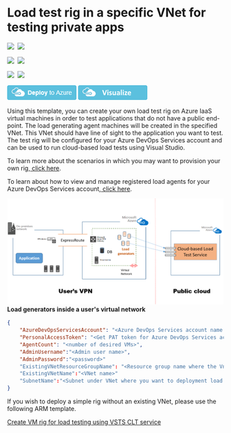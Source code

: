 # Load test rig in a specific VNet for testing private apps

<IMG SRC="https://azbotstorage.blob.core.windows.net/badges/201-vsts-cloudloadtest-rig-existing-vnet/PublicLastTestDate.svg" />&nbsp;
<IMG SRC="https://azbotstorage.blob.core.windows.net/badges/201-vsts-cloudloadtest-rig-existing-vnet/PublicDeployment.svg" />&nbsp;

<IMG SRC="https://azbotstorage.blob.core.windows.net/badges/201-vsts-cloudloadtest-rig-existing-vnet/FairfaxLastTestDate.svg" />&nbsp;
<IMG SRC="https://azbotstorage.blob.core.windows.net/badges/201-vsts-cloudloadtest-rig-existing-vnet/FairfaxDeployment.svg" />&nbsp;

<IMG SRC="https://azbotstorage.blob.core.windows.net/badges/201-vsts-cloudloadtest-rig-existing-vnet/BestPracticeResult.svg" />&nbsp;
<IMG SRC="https://azbotstorage.blob.core.windows.net/badges/201-vsts-cloudloadtest-rig-existing-vnet/CredScanResult.svg" />&nbsp;


[![Deploy to Azure](https://raw.githubusercontent.com/Azure/azure-quickstart-templates/master/1-CONTRIBUTION-GUIDE/images/deploytoazure.png)](https://portal.azure.com/#create/Microsoft.Template/uri/https%3a%2f%2fraw.githubusercontent.com%2fAzure%2fazure-quickstart-templates%2fmaster%2f201-vsts-cloudloadtest-rig-existing-vnet%2fazuredeploy.json)
<a href="http://armviz.io/#/?load=https%3a%2f%2fraw.githubusercontent.com%2fAzure%2fazure-quickstart-templates%2fmaster%2f201-vsts-cloudloadtest-rig-existing-vnet%2fazuredeploy.json" target="_blank">
    <img src="https://raw.githubusercontent.com/Azure/azure-quickstart-templates/master/1-CONTRIBUTION-GUIDE/images/visualizebutton.png"/>
</a>
          
Using this template, you can create your own load test rig on Azure IaaS virtual machines in order to test applications that do not have a public end-point. The load generating agent machines will be created in the specified VNet. This VNet should have line of sight to the application you want to test. The test rig will be configured for your Azure DevOps Services account and can be used to run cloud-based load tests using Visual Studio.

To learn more about the scenarios in which you may want to provision your own rig,<a href="https://blogs.msdn.microsoft.com/visualstudioalm/2016/09/27/run-cloud-based-load-tests-using-your-own-machines-a-k-a-bring-your-own-subscription/" target="_blank"> click here</a>.

To learn about how to view and manage registered load agents for your Azure DevOps Services account,<a href="https://blogs.msdn.microsoft.com/visualstudioalm/2016/08/22/use-cloud-load-agents-on-your-infrastructure/" target="_blank"> click here</a>.


<img src="images/CLTAgentsOnVnet.png"/>
<b> Load generators inside a user's virtual network </b>

```json
{
    "AzureDevOpsServicesAccount": "<Azure DevOps Services account name using for CLT>",
    "PersonalAccessToken": "<Get PAT token for Azure DevOps Services account>",
    "AgentCount": "<number of desired VMs>",
    "AdminUsername":"<Admin user name>",
    "AdminPassword":"<password>" 
	"ExistingVNetResourceGroupName": "<Resource group name where the Vnet exists"
	"ExistingVNetName":"<VNet name>"
	"SubnetName":"<Subnet under VNet where you want to deployment load agents>"
}
```

If you wish to deploy a simple rig without an existing VNet, please use the following ARM template.

<a href="https://github.com/Azure/azure-quickstart-templates/tree/master/101-vsts-cloudloadtest-rig"> Create VM rig for load testing using VSTS CLT service </a>
